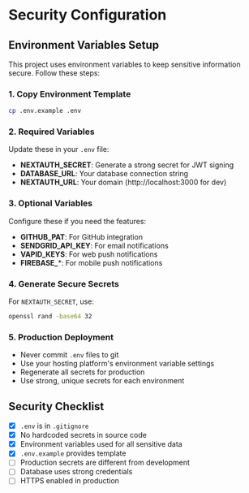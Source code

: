 # Security Configuration

## Environment Variables Setup

This project uses environment variables to keep sensitive information secure. Follow these steps:

### 1. Copy Environment Template
```bash
cp .env.example .env
```

### 2. Required Variables
Update these in your `.env` file:

- **NEXTAUTH_SECRET**: Generate a strong secret for JWT signing
- **DATABASE_URL**: Your database connection string
- **NEXTAUTH_URL**: Your domain (http://localhost:3000 for dev)

### 3. Optional Variables
Configure these if you need the features:

- **GITHUB_PAT**: For GitHub integration
- **SENDGRID_API_KEY**: For email notifications
- **VAPID_KEYS**: For web push notifications
- **FIREBASE_***: For mobile push notifications

### 4. Generate Secure Secrets

For `NEXTAUTH_SECRET`, use:
```bash
openssl rand -base64 32
```

### 5. Production Deployment

- Never commit `.env` files to git
- Use your hosting platform's environment variable settings
- Regenerate all secrets for production
- Use strong, unique secrets for each environment

## Security Checklist

- [x] `.env` is in `.gitignore`
- [x] No hardcoded secrets in source code
- [x] Environment variables used for all sensitive data
- [x] `.env.example` provides template
- [ ] Production secrets are different from development
- [ ] Database uses strong credentials
- [ ] HTTPS enabled in production